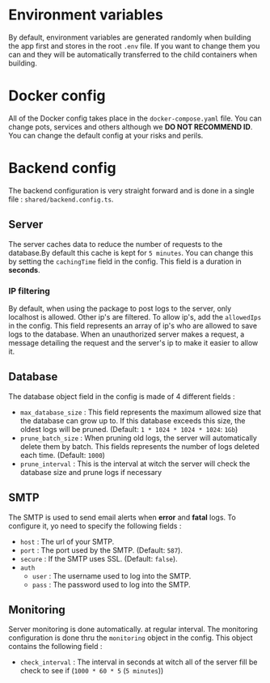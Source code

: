 # Environment variables

By default, environment variables are generated randomly when building the app first and stores in the root `.env` file. If you want to change them you can and they will be automatically transferred to the child containers when building.

# Docker config

All of the Docker config takes place in the `docker-compose.yaml` file. You can change pots, services and others although we **DO NOT RECOMMEND ID**. You can change the default config at your risks and perils.

# Backend config

The backend configuration is very straight forward and is done in a single file : `shared/backend.config.ts`.

## Server

The server caches data to reduce the number of requests to the database.By default this cache is kept for `5 minutes`. You can change this by setting the `cachingTime` field in the config. This field is a duration in **seconds**.


### IP filtering

By default, when using the package to post logs to the server, only localhost is allowed. Other ip's are filtered. To allow ip's, add the `allowedIps` in the config. This field represents an array of ip's who are allowed to save logs to the database. When an unauthorized server makes a request, a message detailing the request and the server's ip to make it easier to allow it.


## Database

The database object field in the config is made of 4 different fields :
 - `max_database_size` : This field represents the maximum allowed size that the database can grow up to. If this database exceeds this size, the oldest logs will be pruned. (Default: `1 * 1024 * 1024 * 1024`: `1Gb`)
 - `prune_batch_size` : When pruning old logs, the server will automatically delete them by batch. This fields represents the number of logs deleted each time. (Default: `1000`)
 - `prune_interval` : This is the interval at witch the server will check the database size and prune logs if necessary


## SMTP

The SMTP is used to send email alerts when **error** and **fatal** logs. To configure it, yo need to specify the following fields :
 - `host` : The url of your SMTP.
 - `port` : The port used by the SMTP. (Default: `587`).
 - `secure` : If the SMTP uses SSL. (Default: `false`).
 - `auth`
   - `user` : The username used to log into the SMTP.
   - `pass` : The password used to log into the SMTP.


## Monitoring

Server monitoring is done automatically. at regular interval. The monitoring configuration is done thru the `monitoring` object in the config.
This object contains the following field :
 - `check_interval` : The interval in seconds at witch all of the server fill be check to see if (`1000 * 60 * 5` (`5 minutes`))
